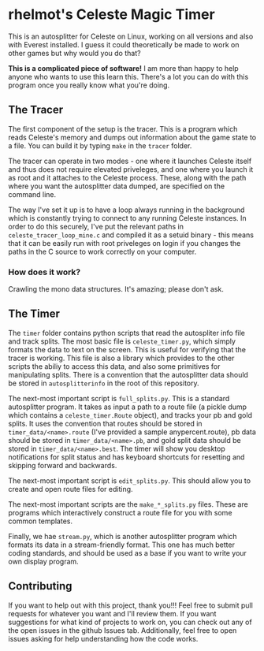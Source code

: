 rhelmot's Celeste Magic Timer
=============================

This is an autosplitter for Celeste on Linux, working on all versions and also with Everest installed. I guess it could theoretically be made to work on other games but why would you do that?

**This is a complicated piece of software!** I am more than happy to help anyone who wants to use this learn this. There's a lot you can do with this program once you really know what you're doing.

The Tracer
----------

The first component of the setup is the tracer. This is a program which reads Celeste's memory and dumps out information about the game state to a file. You can build it by typing `make` in the `tracer` folder.

The tracer can operate in two modes - one where it launches Celeste itself and thus does not require elevated priveleges, and one where you launch it as root and it attaches to the Celeste process. These, along with the path where you want the autosplitter data dumped, are specified on the command line.

The way I've set it up is to have a loop always running in the background which is constantly trying to connect to any running Celeste instances. In order to do this securely, I've put the relevant paths in `celeste_tracer_loop_mine.c` and compiled it as a setuid binary - this means that it can be easily run with root priveleges on login if you changes the paths in the C source to work correctly on your computer.

### How does it work?

Crawling the mono data structures. It's amazing; please don't ask.

The Timer
---------

The `timer` folder contains python scripts that read the autospliter info file and track splits. The most basic file is `celeste_timer.py`, which simply formats the data to text on the screen. This is useful for verifying that the tracer is working. This file is also a library which provides to the other scripts the abiliy to access this data, and also some primitives for manipulating splits. There is a convention that the autosplitter data should be stored in `autosplitterinfo` in the root of this repository.

The next-most important script is `full_splits.py`. This is a standard autosplitter program. It takes as input a path to a route file (a pickle dump which contains a `celeste_timer.Route` object), and tracks your pb and gold splits. It uses the convention that routes should be stored in `timer_data/<name>.route` (I've provided a sample anypercent.route), pb data should be stored in `timer_data/<name>.pb`, and gold split data should be stored in `timer_data/<name>.best`. The timer will show you desktop notifications for split status and has keyboard shortcuts for resetting and skipping forward and backwards.

The next-most important script is `edit_splits.py`. This should allow you to create and open route files for editing.

The next-most important scripts are the `make_*_splits.py` files. These are programs which interactively construct a route file for you with some common templates.

Finally, we hae `stream.py`, which is another autosplitter program which formats its data in a stream-friendly format. This one has much better coding standards, and should be used as a base if you want to write your own display program.

Contributing
------------

If you want to help out with this project, thank you!!! Feel free to submit pull requests for whatever you want and I'll review them. If you want suggestions for what kind of projects to work on, you can check out any of the open issues in the github Issues tab. Additionally, feel free to open issues asking for help understanding how the code works.
